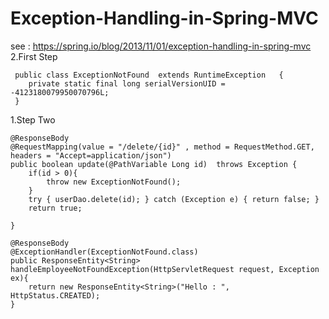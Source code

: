 # Exception-Handling-in-Spring-MVC
see : https://spring.io/blog/2013/11/01/exception-handling-in-spring-mvc
2.First Step

	 public class ExceptionNotFound  extends RuntimeException   {
	    private static final long serialVersionUID = -4123180079950070796L;
	 }
1.Step Two

	@ResponseBody
	@RequestMapping(value = "/delete/{id}" , method = RequestMethod.GET, headers = "Accept=application/json")
	public boolean update(@PathVariable Long id)  throws Exception {
		if(id > 0){
			throw new ExceptionNotFound();
		}
		try { userDao.delete(id); } catch (Exception e) { return false; }
		return true;
		
	}
	
	@ResponseBody
	@ExceptionHandler(ExceptionNotFound.class)
	public ResponseEntity<String> handleEmployeeNotFoundException(HttpServletRequest request, Exception ex){
	    return new ResponseEntity<String>("Hello : ",  HttpStatus.CREATED);
	}	
	

